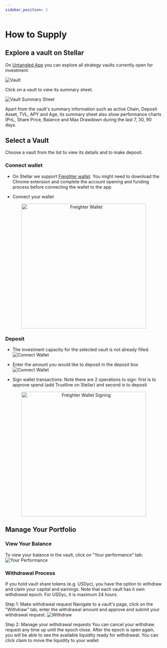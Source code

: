 ```yaml
---
sidebar_position: 3
---
```


# How to Supply
## Explore a vault on Stellar

On [Untangled App](https://stellar.untangled.finance) you can explore all strategy vaults currently open for investment.

![Vault](../img/Stellar-Vault-list.png)

Click on a vault to view its summary sheet.

![Vault Summary Sheet](../img/Stellar-Vault-Summary-Sheet.png)

Apart from the vault's summary information such as active Chain, Deposit Asset, TVL, APY and Age, its summary sheet also show performance charts (PnL, Share Price, Balance and Max Drawdown during the last 7, 30, 90 days.


## Select a Vault

Choose a vault from the list to view its details and to make deposit.

### Connect wallet

- On Stellar we support [Freighter wallet](https://chromewebstore.google.com/detail/freighter/bcacfldlkkdogcmkkibnjlakofdplcbk?hl=en). You might need to download the Chrome extension and complete the account opening and funding process before connecting the wallet to the app



- Connect your wallet   
<p align="center">
  <img src="../img/Stellar-vault-Freighter.png" alt="Freighter Wallet" width="400"/>
</p>


### Deposit 
- The investment capacity for the selected vault is not already filled.
![Connect Wallet](../img/Stellar-Vault-Connect-Wallet.png)

- Enter the amount you would like to deposit in the deposit box
  ![Connect Wallet](../img/Stellar-Vault-Deposit.png)

- Sign wallet transactions: Note there are 2 operations to sign: first is to approve spend (add Trustline on Stellar) and second is to deposit  
<p align="center">
  <img src="../img/Stellar-Vault-Freighter-Signing.png" alt="Freighter Wallet Signing" width="400"/>
</p>

## Manage Your Portfolio

### View Your Balance
To view your balance in the vault, click on "Your performance" tab:
![Your Performance](../img/Stellar-Vault-Your-Performance.png)

### Withdrawal Process
If you hold vault share tokens (e.g. USDyc), you have the option to withdraw and claim your capital and earnings. Note that each vault has it own withdrawal epoch. For USDyc, it is maximum 24 hours.

Step 1: Make withdrawal request
Navigate to a vault's page, click on the "Withdraw" tab, enter the withdrawal amount and approve and submit your withdrawal request.
![Withdraw](../img/Stellar-Vault-Withdraw.png)

Step 2: Manage your withdrawal requests
You can cancel your withdraw request any time up until the epoch close. After the epoch is open again, you will be able to see the available liquidity ready for withdrawal. You can click claim to move the liquidity to your wallet

